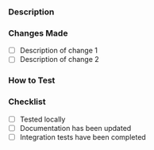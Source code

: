 ### Description
<!-- Briefly describe the changes introduced by this PR -->

### Changes Made
- [ ] Description of change 1
- [ ] Description of change 2

### How to Test
<!-- Instructions on how to test these changes in a test environment -->

### Checklist
- [ ] Tested locally
- [ ] Documentation has been updated
- [ ] Integration tests have been completed
